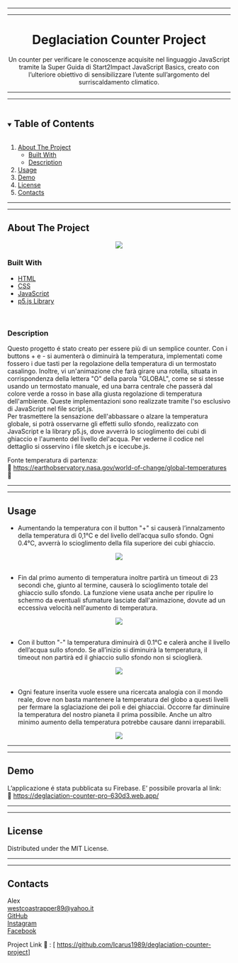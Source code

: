<hr>
<hr>

<div align="center">
  <h1>Deglaciation Counter Project</h1>
</div>

<p align="center">
  Un counter per verificare le conoscenze acquisite nel linguaggio JavaScript tramite la Super Guida di Start2Impact JavaScript Basics, creato con l’ulteriore obiettivo di sensibilizzare l’utente sull’argomento del surriscaldamento climatico.
</p>

<hr>
<hr>

<details open="open">
  <summary><h2 style="display: inline-block">Table of Contents</h2></summary>
  <ol>
    <li>
      <a href="#about-the-project">About The Project</a>
      <ul>
        <li><a href="#built-with">Built With</a></li>
        <li><a href="#description">Description</a></li>
      </ul>
    </li>
    <li><a href="#usage">Usage</a></li>
    <li><a href="#demo">Demo</a></li>
    <li><a href="#license">License</a></li>
    <li><a href="#contacts">Contacts</a></li>
  </ol>
</details>

<hr>
<hr>

## About The Project

<div align="center">
  <img src="https://imagizer.imageshack.com/v2/640x480q90/924/Au00v5.png">
</div>


### Built With

* [HTML](https://developer.mozilla.org/en-US/docs/Web/HTML?retiredLocale=it)
* [CSS](https://developer.mozilla.org/en-US/docs/Web/CSS?retiredLocale=it)
* [JavaScript](https://developer.mozilla.org/en-US/docs/Web/JavaScript?retiredLocale=it)
* [p5.js Library](https://p5js.org/)
<br>

### Description

Questo progetto é stato creato per essere più di un semplice counter. 
Con i buttons + e - si aumenterà o diminuirà la temperatura, implementati come fossero i due tasti per la regolazione della temperatura di un termostato casalingo.
Inoltre, vi un'animazione che farà girare una rotella, situata in corrispondenza della lettera "O" della parola "GLOBAL", come se si stesse usando un termostato manuale, ed una barra centrale che passerà dal colore verde a rosso in base alla giusta regolazione di temperatura dell'ambiente. Queste implementazioni sono realizzate tramite l'so esclusivo di JavaScript nel file script.js.<br>
Per trasmettere la sensazione dell'abbassare o alzare la temperatura globale, si potrà osservarne gli effetti sullo sfondo, realizzato con JavaScript e la library p5.js, dove avverrà lo scioglimento dei cubi di ghiaccio e l'aumento del livello del'acqua. Per vederne il codice nel dettaglio si osservino i file sketch.js e icecube.js.

Fonte temperatura di partenza:<br>
:link: https://earthobservatory.nasa.gov/world-of-change/global-temperatures  :satellite:

<hr>
<hr>

## Usage

* Aumentando la temperatura con il button "+" si causerà l’innalzamento della temperatura di 0,1°C e del livello dell’acqua sullo sfondo. Ogni 0.4°C, avverrà lo scioglimento della fila superiore dei cubi ghiaccio.

<div align="center">
  <img src="https://imagizer.imageshack.com/v2/320x240q90/923/kh1Lwf.png">
</div>

<br>

* Fin dal primo aumento di temperatura inoltre partirà un timeout di 23 secondi che, giunto al termine, causerà lo scioglimento totale del ghiaccio sullo sfondo. La funzione viene usata anche per ripulire lo schermo da eventuali sfumature lasciate dall'animazione, dovute ad un eccessiva velocità nell'aumento di temperatura.

<div align="center">
  <img src="https://imagizer.imageshack.com/v2/320x240q90/922/gBIcjO.png">
</div>

<br>

* Con il button "-" la temperatura diminuirà di 0.1°C e calerà anche il livello dell’acqua sullo sfondo. Se all’inizio si diminuirà la temperatura, il timeout non partirà ed il ghiaccio sullo sfondo non si scioglierà.

<div align="center">
  <img align="center" src="https://imagizer.imageshack.com/v2/320x240q90/922/9Ma3dK.png">
</div>

<br>

* Ogni feature inserita vuole essere una ricercata analogia con il mondo reale, dove non basta mantenere la temperatura del globo a questi livelli per fermare la sglaciazione dei poli e dei ghiacciai. Occorre far diminuire la temperatura del nostro pianeta il prima possibile. Anche un altro minimo aumento della temperatura potrebbe causare danni irreparabili.

<div align="center">
  <img align="center" src="https://earthobservatory.nasa.gov/ContentWOC/images/globaltemp/global_gis_2015-2019.png">
</div>

<hr>
<hr>

## Demo
L’applicazione é stata pubblicata su Firebase. 
E’ possibile provarla al link:
<br>
:link: https://deglaciation-counter-pro-630d3.web.app/

<hr>
<hr>

## License

Distributed under the MIT License.

<hr>
<hr>

## Contacts

Alex<br>
westcoastrapper89@yahoo.it<br>
[GitHub](http://https://github.com/Icarus1989)<br>
[Instagram](http://https://www.instagram.com/alex._.1989/)<br>
[Facebook](https://www.facebook.com/alex.valente.92)<br>


Project Link :link: : [ https://github.com/Icarus1989/deglaciation-counter-project]
